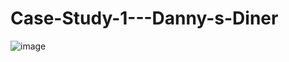 # Case-Study-1---Danny-s-Diner

![image](https://user-images.githubusercontent.com/105422841/212333942-42c07811-5924-4d1e-aec8-380f668e246a.png)
